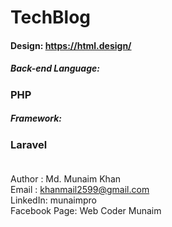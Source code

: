 # TechBlog
#### Design: https://html.design/
##### Back-end Language:
### PHP </br>
##### Framework: 
### Laravel </br></br>
Author : Md. Munaim Khan </br>
Email  : khanmail2599@gmail.com </br>
LinkedIn: munaimpro </br>
Facebook Page: Web Coder Munaim
